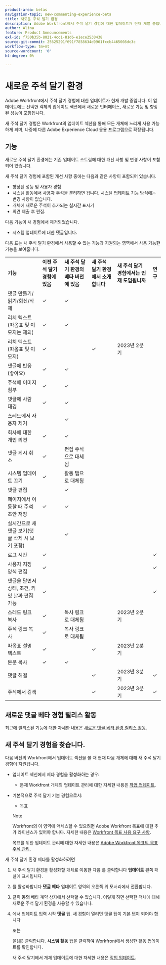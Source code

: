 ```yaml
---
product-area: betas
navigation-topic: new-commenting-experience-beta
title: 새로운 주석 달기 환경
description: Adobe Workfront에서 주석 달기 경험에 대한 업데이트가 현재 개발 중입니다. 이 업데이트에는 선택한 객체의 업데이트 섹션에서 새로운 인터페이스, 새로운 기능 및 향상된 성능이 포함됩니다.
author: Alina
feature: Product Announcements
exl-id: f750b35b-8021-4cc1-81d6-e1ece2530438
source-git-commit: 25625291f691f7858634d9961fccb4465008dc3c
workflow-type: tm+mt
source-wordcount: '0'
ht-degree: 0%

---
```


# 새로운 주석 달기 환경

<!--<span class="preview">The highlighted information on this page refers to functionality not yet generally available. It is available only in the Preview environment.</span>-->

Adobe Workfront에서 주석 달기 경험에 대한 업데이트가 현재 개발 중입니다. 이 업데이트에는 선택한 객체의 업데이트 섹션에서 새로운 인터페이스, 새로운 기능 및 향상된 성능이 포함됩니다.

새 주석 달기 경험은 Workfront의 업데이트 섹션을 통해 모든 개체에 느리게 사용 가능하게 되며, 나중에 다른 Adobe Experience Cloud 응용 프로그램으로 확장됩니다.

## 기능

새로운 주석 달기 환경에는 기존 업데이트 스트림에 대한 개선 사항 및 변경 사항이 포함되어 있습니다.

<!-- Previous content here - replaced with the table below: 

>[!IMPORTANT]
>The Unified Commenting Experience features listed below are currently only available in Adobe Workfront Goals.

* **Creating comments**

    You can create a new comment, format it with rich text, and tag others to be notified. For more information on creating comments, see [Manage goal comments](/help/quicksilver/workfront-goals/goal-management/manage-goal-comments.md).

* **Responding to comments**

    You can react to a comment with a like or reply with a new comment in-thread that can notify the original commenter and owner of the object.

* **System Activity**
    
    System-generated updates for an object are now listed seperately from comments made in the update tab. For more information on viewing the System Activity stream, see step 11 of [Manage goal comments](/help/quicksilver/workfront-goals/goal-management/manage-goal-comments.md).

-->

새 주석 달기 경험에 포함된 개선 사항 중에는 다음과 같은 사항이 포함되어 있습니다.

* 향상된 성능 및 사용자 경험
* 시스템 활동에서 사용자 주석을 분리하면 됩니다. 시스템 업데이트 기능 방식에는 변경 사항이 없습니다.
* 개체에 새로운 주석이 추가되는 실시간 표시기
* 의견 제출 후 편집.

다음 기능이 새 경험에서 제거되었습니다.

* 시스템 업데이트에 대한 댓글입니다.

다음 표는 새 주석 달기 환경에서 사용할 수 있는 기능과 지원되는 영역에서 사용 가능한 기능을 보여줍니다.

<table>
  <tr>
   <td><strong>기능 </strong>
   </td>
   <td><strong>이전 주석 달기 경험에 있음 </strong>
   </td>
   <td><strong>새 주석 달기 환경의 베타 버전에 있음 </strong>
   </td>
   <td><strong>새 주석 달기 환경에서 소개합니다 </strong>
   </td>
   <td><strong>새 주석 달기 경험에서는 언제 도입됩니까 </strong>
   </td>
   <td><strong>연구 </strong>
   </td>
  </tr>
  <tr>
   <td>댓글 만들기/읽기/회신/삭제 
   </td>
   <td>✓ 
  </td>
   <td>✓ 
   </td>
   <td> 
   </td>
   <td> 
   </td>
   <td> 
   </td>
  </tr>
  <tr>
   <td>리치 텍스트(따옴표 및 이모지는 제외)
   </td>
   <td>✓ 
   </td>
   <td>✓
   </td>
   <td> 
   </td>
   <td> 
   </td>
   <td> 
   </td>
  </tr>
  <tr>
 <tr>
   <td>리치 텍스트(따옴표 및 이모지)
   </td>
   <td>✓ 
   </td>
   <td> 
   </td>
   <td> ✓
   </td>
   <td> 2023년 2분기
   </td>
   <td> 
   </td>
  </tr>
  <tr>

<td>댓글에 반응(좋아요) 
   </td>
   <td>✓ 
   </td>
   <td>✓ 
   </td>
   <td> 
   </td>
   <td> 
   </td>
   <td> 
   </td>
  </tr>
  <tr>
   <td>주석에 이미지 첨부 
   </td>
   <td>✓ 
   </td>
   <td>✓ 
   </td>
   <td> 
   </td>
   <td> 
   </td>
   <td> 
   </td>
  </tr>
  <tr>
   <td>댓글에 사람 태깅 
   </td>
   <td>✓ 
   </td>
   <td>✓ 
   </td>
   <td> 
   </td>
   <td> 
   </td>
   <td> 
   </td>
  </tr>
  <tr>
   <td>스레드에서 사용자 제거 
   </td>
   <td> 
   </td>
   <td>✓
   </td>
   <td> 
   </td>
   <td> 
   </td>
   <td> 
   </td>
  </tr>
  <tr>
   <td>회사에 대한 개인 의견 
   </td>
   <td>✓ 
   </td>
   <td>✓ 
   </td>
   <td> 
   </td>
   <td> 
   </td>
   <td> 
   </td>
  </tr>
  <tr>
   <td>댓글 게시 취소 
   </td>
   <td>✓ 
   </td>
   <td>편집 주석으로 대체됨 
   </td>
   <td> 
   </td>
   <td> 
   </td>
   <td> 
   </td>
  </tr>
  <tr>
   <td>시스템 업데이트 끄기 
   </td>
   <td>✓ 
   </td>
   <td>활동 탭으로 대체됨 
   </td>
   <td> 
   </td>
   <td> 
   </td>
   <td> 
   </td>
  </tr>
  <tr>
   <td>댓글 편집 
   </td>
   <td> 
   </td>
   <td> ✓
   </td>
   <td> 
   </td>
   <td> 
   </td>
   <td> 
   </td>
  </tr>
  <tr>
   <td>페이지에서 이동할 때 주석 초안 저장 
   </td>
   <td>✓ 
   </td>
   <td>✓ 
   </td>
   <td> 
   </td>
   <td> 
   </td>
   <td> 
   </td>
  </tr>
  <tr>
   <td>실시간으로 새 댓글 보기(댓글 삭제 시 보기 포함)
   </td>
   <td> 
   </td>
   <td>✓
   </td>
   <td> 
   </td>
   <td> 
   </td>
   <td> 
   </td>
  </tr>
  <tr>
   <td>로그 시간 
   </td>
   <td>✓ 
   </td>
   <td> 
   </td>
   <td> 
   </td>
   <td> 
   </td>
   <td>✓ 
   </td>
  </tr>
  <tr>
   <td>사용자 지정 양식 편집 
   </td>
   <td>✓ 
   </td>
   <td> 
   </td>
   <td> 
   </td>
   <td> 
   </td>
   <td>✓ 
   </td>
  </tr>
  <tr>
   <td>댓글을 달면서 상태, 조건, 커밋 날짜 편집 가능 
   </td>
   <td>✓ 
   </td>
   <td> 
   </td>
   <td> 
   </td>
   <td> 
   </td>
   <td>✓ 
   </td>
  </tr>
  <tr>
   <td>스레드 링크 복사 
   </td>
   <td>✓ 
   </td>
   <td> 복사 링크로 대체됨
   </td>
   <td> 
   </td>
   <td>2023년 2분기 
   </td>
   <td> 
   </td>
  </tr>
  <tr>
   <td>주석 링크 복사 
   </td>
   <td>✓ 
   </td>
   <td> 복사 링크로 대체됨
   </td>
   <td> 
   </td>
   <td> 
   </td>
   <td> 
   </td>
  </tr>
  <tr>
   <td>따옴표 설명 텍스트 
   </td>
   <td>✓ 
   </td>
   <td> 
   </td>
   <td>✓ 
   </td>
   <td>2023년 2분기 
   </td>
   <td> 
   </td>
  </tr>
  <tr>
   <td>본문 복사 
   </td>
   <td>✓ 
   </td>
   <td> ✓
   </td>
   <td> 
   </td>
   <td>
   </td>
   <td> 
   </td>
  </tr>
  <tr>
   <td>댓글 해결 
   </td>
   <td> 
   </td>
   <td> 
   </td>
   <td>✓ 
   </td>
   <td>2023년 3분기 
   </td>
   <td>✓ 
   </td>
  </tr>
  <tr>
   <td>주석에서 검색 
   </td>
   <td> 
   </td>
   <td> 
   </td>
   <td>✓ 
   </td>
   <td>2023년 3분기 
   </td>
   <td>✓ 
   </td>
  </tr>
</table>

## 새로운 댓글 베타 경험 릴리스 활동

최근에 릴리스된 기능에 대한 자세한 내용은 [새로운 댓글 베타 환경 릴리스 활동](../../betas/new-commenting-experience-beta/new-commenting-beta-experience-release-activity.md).

## 새 주석 달기 경험을 찾습니다.

다음 버전의 Workfront에서 업데이트 섹션을 볼 때 현재 다음 개체에 대해 새 주석 달기 경험이 지원됩니다.

* 업데이트 섹션에서 베타 경험을 활성화하는 경우:

   * 문제
   Workfront 개체의 업데이트 관리에 대한 자세한 내용은 [작업 업데이트](../../../workfront-basics/updating-work-items-and-viewing-updates/update-work.md).


* 기본적으로 주석 달기 기본 경험으로서:

   * 목표
   >[!NOTE]
   >
   >Workfront의 이 영역에 액세스할 수 있으려면 Adobe Workfront 목표에 대한 추가 라이센스가 있어야 합니다. 자세한 내용은 [Workfront 목표 사용 요구 사항](../../../workfront-goals/goal-management/access-needed-for-wf-goals.md).

   목표를 위한 업데이트 관리에 대한 자세한 내용은 [Adobe Workfront 목표의 목표 주석 관리](../../../workfront-goals/goal-management/manage-goal-comments.md).


새 주석 달기 환경 베타를 활성화하려면

1. 새 주석 달기 환경을 활성화할 개체로 이동한 다음 를 클릭합니다 **업데이트** 왼쪽 패널에 표시됩니다.
1. 를 활성화합니다 **댓글 베타** 업데이트 영역의 오른쪽 위 모서리에서 전환합니다.
1. 클릭 **동의** 베타 계약 상자에서 선택할 수 있습니다. 이렇게 하면 선택한 객체에 대해 새로운 주석 달기 환경을 사용할 수 있습니다.
1. 에서 업데이트 입력 시작 **댓글** 탭. 새 경험이 열리면 댓글 탭이 기본 탭이 되어야 합니다

   또는

   을(를) 클릭합니다.  **시스템 활동** 탭을 클릭하여 Workfront에서 생성한 활동 업데이트를 확인합니다.

   새 주석 달기에서 개체 업데이트에 대한 자세한 내용은 [작업 업데이트](../../../workfront-basics/updating-work-items-and-viewing-updates/update-work.md).
